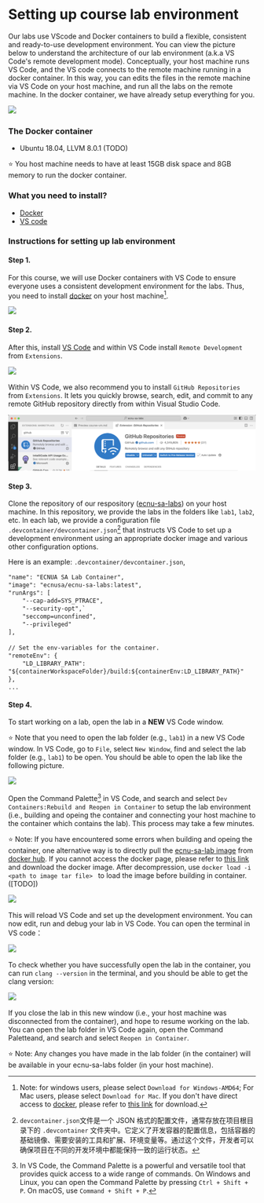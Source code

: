# Setting up course lab environment

Our labs use VScode and Docker containers to build a flexible, consistent and ready-to-use development environment. You can view the picture below to understand the architecture of our lab environment (a.k.a VS Code's remote development mode). Conceptually, your host machine runs VS Code, and the VS code connects to the remote machine running in a docker container. In this way, you can edits the files in the remote machine via VS Code on your host machine, and run all the labs on the remote machine. In the docker container, we have already setup everything for you. 

![](../images/principle_of_vscode_remote_development.png)


### The Docker container

- Ubuntu 18.04, LLVM 8.0.1 (TODO)

:star: You host machine needs to have at least 15GB disk space and 8GB memory to run the docker container.

### What you need to install?

- [Docker](https://www.docker.com/)
- [VS code](https://code.visualstudio.com/Download)

### Instructions for setting up lab environment

#### Step 1. 
For this course, we will use Docker containers with VS Code to ensure everyone uses a consistent development environment for the labs. Thus, you need to install <a href="https://www.docker.com/">docker</a> on your host machine[^1].


![](../images/course-vm-d.jpg)

#### Step 2.  
After this, install <a href="https://code.visualstudio.com/Download">VS Code</a> and within VS Code install `Remote Development` from `Extensions`. 

![](../images/remote_development.png)

Within VS Code, we also recommend you to install `GitHub Repositories` from `Extensions`. It lets you quickly browse, search, edit, and commit to any remote GitHub repository directly from within Visual Studio Code.

![alt text](../images/github_repositories.png)

#### Step 3. 
Clone the repository of our respository ([ecnu-sa-labs](https://github.com/ecnu-sa-labs/ecnu-sa-labs)) on your host machine.
In this repository, we provide the labs in the folders like `lab1`, `lab2`, etc.
In each lab, we provide a configuration file `.devcontainer/devcontainer.json`[^2] that instructs VS Code to set up a development environment using an appropriate docker image and various other configuration options. 

Here is an example: `.devcontainer/devcontainer.json`,
```
"name": "ECNUA SA Lab Container",
"image": "ecnusa/ecnu-sa-labs:latest",
"runArgs": [
	"--cap-add=SYS_PTRACE",
	"--security-opt",`
	"seccomp=unconfined",
	"--privileged"
],

// Set the env-variables for the container.
"remoteEnv": {
	"LD_LIBRARY_PATH": "${containerWorkspaceFolder}/build:${containerEnv:LD_LIBRARY_PATH}"
},
...
```

<!-- Before you start working on some lab, please open the Docker. -->

<!-- ![](../images/course-vm-f.jpg) -->



#### Step 4. 
To start working on a lab, open the lab in a **NEW** VS Code window. 

:star: Note that you need to open the lab folder (e.g., `lab1`) in a new VS Code window.
In VS Code, go to `File`, select `New Window`, find and select the lab folder (e.g., `lab1`) to be open. You should be able to open the lab like the following picture.

![](../images/course-vm-lab1-folder.jpg)


Open the Command Palette[^3] in VS Code, and search and select `Dev Containers:Rebuild and Reopen in Container` to setup the lab environment (i.e., building and opeing the container and connecting your host machine to the container which contains the lab). This process may take a few minutes.

:star: Note: If you have encountered some errors when building and opeing the container, one alternative way is to directly pull the <a href="https://hub.docker.com/r/ecnusa/ecnu-sa-labs">ecnu-sa-lab image</a> from <a href="https://hub.docker.com/">docker hub</a>. If you cannot access the docker page, please refer to <a href="https://pan.baidu.com/s/1B7W2EeSUts_k2lzoTnJhDg?pwd=yebz">this link</a> and download the docker image. After decompression, use `docker load -i <path to image tar file> ` to load the image before building in container. ([TODO])

![](../images/course-vm-lab1-rebuild-and-reopen-container.jpg)

This will reload VS Code and set up the development environment. You can now edit, run and debug your lab in VS Code. You can open the terminal in VS code：

![](../images/course-vm-lab1.jpg) 

To check whether you have successfully open the lab in the container, you can run `clang --version` in the terminal, and you should be able to get the clang version:

![](../images/course-vm-lab1-clang.jpg)

If you close the lab in this new window (i.e., your host machine was disconnected from the container), and hope to resume working on the lab.
You can open the lab folder in VS Code again, open the Command Paletteand, and search and select `Reopen in Container`. 

:star: Note: Any changes you have made in the lab folder (in the container) will be available in your ecnu-sa-labs folder (in your host machine).


[^1]: Note: for windows users, please select `Download for Windows-AMD64`; For Mac users, please select `Download for Mac`. If you don't have direct access to <a href="https://www.docker.com/">docker</a>, please refer to <a href="https://pan.baidu.com/s/1B7W2EeSUts_k2lzoTnJhDg?pwd=yebz">this link</a> for download.

[^2]: `devcontainer.json`文件是一个 JSON 格式的配置文件，通常存放在项目根目录下的 `.devcontainer` 文件夹中。它定义了开发容器的配置信息，包括容器的基础镜像、需要安装的工具和扩展、环境变量等。通过这个文件，开发者可以确保项目在不同的开发环境中都能保持一致的运行状态。

[^3]: In VS Code, the Command Palette is a powerful and versatile tool that provides quick access to a wide range of commands. On Windows and Linux, you can open the Command Palette by pressing `Ctrl + Shift + P`. On macOS, use `Command + Shift + P`.